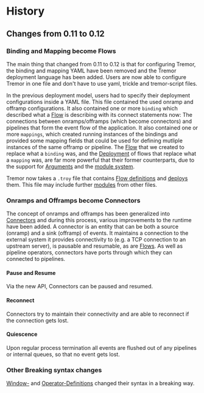 # History

## Changes from 0.11 to 0.12


### Binding and Mapping become Flows

The main thing that changed from 0.11 to 0.12 is that for configuring Tremor, the binding and mapping YAML have been removed and the Tremor deployment language has been added. Users are now able to configure Tremor in one file and don't have to use yaml, trickle and tremor-script files.

In the previous deployment model, users had to specify their deployment configurations inside a YAML file. This file contained the used onramp and offramp configurations. It also contained one or more `binding` which described what a [Flow](./index.md#flows) is describing with its connect statements now: The connections between onramps/offramps (which become connectors) and pipelines that form the event flow of the application. It also contained one or more `mappings`, which created running instances of the bindings and provided some mapping fields that could be used for defining mutliple instances of the same offramp or pipeline. The [Flow](./index.md#flows) that we created to replace what a `binding` was, and the [Deployment](./index.md#deploy) of flows that replace what a `mapping` was, are far more powerful that their former counterparts, due to the support for [Arguments](./index.md#arguments) and the [module system](./index.md#modules).

Tremor now takes a `.troy` file that contains [Flow definitions](./index.md#flows) and [deploys](./index.md#deploy) them. This file may include further [modules](./index.md#modules) from other files.

### Onramps and Offramps become Connectors

The concept of onramps and offramps has been generalized into [Connectors] and during this process, various improvements to the runtime have been added. A connector is an entity that can be both a source (onramp) and a sink (offramp) of events. It maintains a connection to the external system it provides connectivity to (e.g. a TCP connection to an upstream server), is pausable and resumable, as are [Flows](./index.md#flows). As well as pipeline operators, connectors have ports through which they can connected to pipelines.

#### Pause and Resume

Via the new API, Connectors can be paused and resumed.

#### Reconnect

Connectors try to maintain their connectivity and are able to reconnect if the connection gets lost.

#### Quiescence

Upon regular process termination all events are flushed out of any pipelines or internal queues, so that no event gets lost.


### Other Breaking syntax changes

[Window-](./reference/query.md#rule-definewindow) and [Operator-Definitions](./reference/query.md#rule-defineoperator) changed their syntax in a breaking way.

[Connectors]: ./../reference/connectors